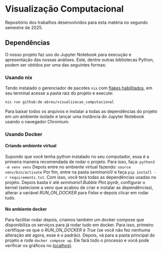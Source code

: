 # Visualização Computacional

Repositório dos trabalhos desenvolvidos para esta matéria no segundo semestre
de 2025.

## Dependências

O nosso projeto faz uso do Jupyter Notebook para execução e apresentação das
nossas análises. Este, dentre outras bibliotecas Python, podem ser obtidos por
uma das seguintes formas:

### Usando nix

Tendo instalado o gerenciador de pacotes `nix` com
[flakes habilitados](https://nixos.wiki/wiki/flakes), em seu terminal acesse a
pasta raiz do projeto e execute:

```bash
nix run github:de-abreu/visualizacao_computacional
```

Para baixar todos os arquivos e instalar a todas as dependências do projeto em
um ambiente isolado e lançar uma instância do Jupyter Notebook usando o
navegador Chromium.

### Usando Docker

#### Criando ambiente virtual

Supondo que você tenha python instalado no seu computador, essa é a primeira
maneira recomendada de rodar o projeto. Para isso, faça: `python3 -m venv venv`
Depois entre no ambiente virtual fazendo: `source venv/bin/activate` Por fim,
entre na pasta _seminario1/_ e faça `pip install -r requirements.txt`. Com isso,
você terá todas as dependências usadas no projeto. Depois basta ir até
_seminario1.Bubble Plot.ipynb_, configurar o kernel (selecione a venv que acabou
de criar e instalar as dependências), alterar a variável _RUN_ON_DOCKER_ para
_False_ e depois clicar em rodar tudo.

#### No ambiente docker

Para facilitar rodar depois, criamos também um docker compose que disponibiliza
os serviços para já rodar tudo em docker. Para isso, primeiro certifique-se que
o _RUN_ON_DOCKER_ é _True_ (se você não fez nenhuma alteração até agora, esse é
o padrão). Depois, vá para a pasta principal do projeto e rode
`docker compose up`. Ele fará todo o processo e você pode verificar os gráficos
no [localhost](http://localhost:8051).
